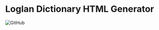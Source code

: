 # Loglan Dictionary HTML Generator

![GitHub](https://img.shields.io/github/license/torrua/loglan_generator)
